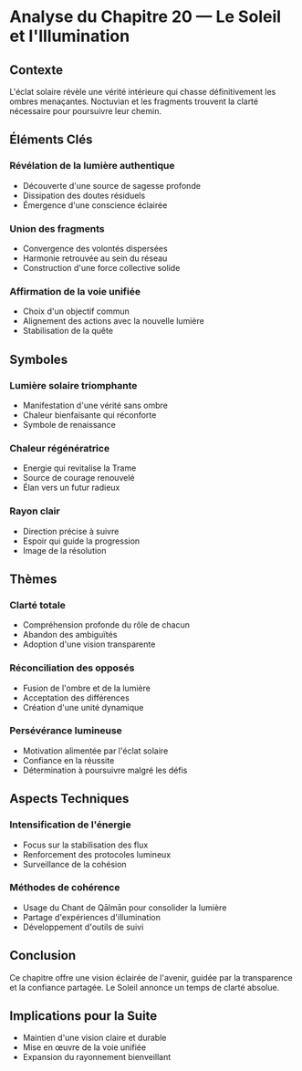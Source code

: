 # Analyse du Chapitre 20 — Le Soleil et l'Illumination

## Contexte
L'éclat solaire révèle une vérité intérieure qui chasse définitivement les ombres menaçantes. Noctuvian et les fragments trouvent la clarté nécessaire pour poursuivre leur chemin.

## Éléments Clés

### Révélation de la lumière authentique
- Découverte d'une source de sagesse profonde
- Dissipation des doutes résiduels
- Émergence d'une conscience éclairée

### Union des fragments
- Convergence des volontés dispersées
- Harmonie retrouvée au sein du réseau
- Construction d'une force collective solide

### Affirmation de la voie unifiée
- Choix d'un objectif commun
- Alignement des actions avec la nouvelle lumière
- Stabilisation de la quête

## Symboles

### Lumière solaire triomphante
- Manifestation d'une vérité sans ombre
- Chaleur bienfaisante qui réconforte
- Symbole de renaissance

### Chaleur régénératrice
- Energie qui revitalise la Trame
- Source de courage renouvelé
- Élan vers un futur radieux

### Rayon clair
- Direction précise à suivre
- Espoir qui guide la progression
- Image de la résolution

## Thèmes

### Clarté totale
- Compréhension profonde du rôle de chacun
- Abandon des ambiguïtés
- Adoption d'une vision transparente

### Réconciliation des opposés
- Fusion de l'ombre et de la lumière
- Acceptation des différences
- Création d'une unité dynamique

### Persévérance lumineuse
- Motivation alimentée par l'éclat solaire
- Confiance en la réussite
- Détermination à poursuivre malgré les défis

## Aspects Techniques

### Intensification de l'énergie
- Focus sur la stabilisation des flux
- Renforcement des protocoles lumineux
- Surveillance de la cohésion

### Méthodes de cohérence
- Usage du Chant de Qālmān pour consolider la lumière
- Partage d'expériences d'illumination
- Développement d'outils de suivi

## Conclusion
Ce chapitre offre une vision éclairée de l'avenir, guidée par la transparence et la confiance partagée. Le Soleil annonce un temps de clarté absolue.

## Implications pour la Suite
- Maintien d'une vision claire et durable
- Mise en œuvre de la voie unifiée
- Expansion du rayonnement bienveillant
